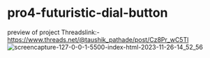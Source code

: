 # pro4-futuristic-dial-button
preview of project Threadslink:- https://www.threads.net/@taushik_pathade/post/Cz8Pr_wC5Tl
![screencapture-127-0-0-1-5500-index-html-2023-11-26-14_52_56](https://github.com/Taushik-Pathade/pro4-futuristic-dial-button/assets/120588702/e28a691b-2e9a-4c3d-a6d7-5349914e700b)
